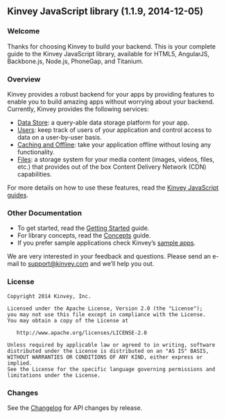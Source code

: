 ## Kinvey JavaScript library (1.1.9, 2014-12-05)

### Welcome
Thanks for choosing Kinvey to build your backend. This is your complete guide to the Kinvey JavaScript library, available for HTML5, AngularJS, Backbone.js, Node.js, PhoneGap, and Titanium.

### Overview
Kinvey provides a robust backend for your apps by providing features to enable you to build amazing apps without worrying about your backend. Currently, Kinvey provides the following services:

* [Data Store](/guides/datastore): a query-able data storage platform for your app.
* [Users](/guides/users): keep track of users of your application and control access to data on a user-by-user basis.
* [Caching and Offline](/guides/caching-offline): take your application offline without losing any functionality.
* [Files](/guides/files): a storage system for your media content (images, videos, files, etc.) that provides out of the box Content Delivery Network (CDN) capabilities.

For more details on how to use these features, read the [Kinvey JavaScript guides](/guides).

### Other Documentation
* To get started, read the [Getting Started](/guides/getting-started) guide.
* For library concepts, read the [Concepts](/guides/concepts) guide.
* If you prefer sample applications check Kinvey’s [sample apps](/samples).

We are very interested in your feedback and questions. Please send an e-mail to [support@kinvey.com](mailto:support@kinvey.com) and we’ll help you out.

### License

    Copyright 2014 Kinvey, Inc.

    Licensed under the Apache License, Version 2.0 (the "License");
    you may not use this file except in compliance with the License.
    You may obtain a copy of the License at

       http://www.apache.org/licenses/LICENSE-2.0

    Unless required by applicable law or agreed to in writing, software
    distributed under the License is distributed on an "AS IS" BASIS,
    WITHOUT WARRANTIES OR CONDITIONS OF ANY KIND, either express or implied.
    See the License for the specific language governing permissions and
    limitations under the License.

### Changes
See the [Changelog](/downloads) for API changes by release.
